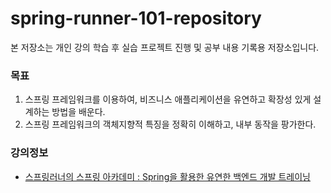 # spring-runner-101-repository
본 저장소는 개인 강의 학습 후 실습 프로젝트 진행 및 공부 내용 기록용 저장소입니다.

### 목표
1) 스프링 프레임워크를 이용하여, 비즈니스 애플리케이션을 유연하고 확장성 있게 설계하는 방법을 배운다.
2) 스프링 프레임워크의 객체지향적 특징을 정확히 이해하고, 내부 동작을 팡가한다.

### 강의정보
- [스프링러너의 스프링 아카데미 : Spring을 활용한 유연한 백엔드 개발 트레이닝](https://fastcampus.co.kr/dev_academy_springrunner101)
